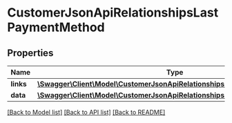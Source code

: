# CustomerJsonApiRelationshipsLastPaymentMethod

## Properties
Name | Type | Description | Notes
------------ | ------------- | ------------- | -------------
**links** | [**\Swagger\Client\Model\CustomerJsonApiRelationshipsLastPaymentMethodLinks**](CustomerJsonApiRelationshipsLastPaymentMethodLinks.md) |  | [optional] 
**data** | [**\Swagger\Client\Model\CustomerJsonApiRelationshipsLastPaymentMethodData**](CustomerJsonApiRelationshipsLastPaymentMethodData.md) |  | [optional] 

[[Back to Model list]](../../README.md#documentation-for-models) [[Back to API list]](../../README.md#documentation-for-api-endpoints) [[Back to README]](../../README.md)

